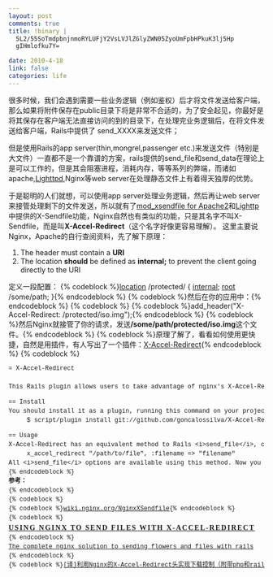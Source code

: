 ```yaml
--- 
layout: post
comments: true
title: !binary |
  5L2/55SoTmdpbnjnmoRYLUFjY2VsLVJlZGlyZWN05ZyoUmFpbHPkuK3lj5Hp
  gIHmlofku7Y=

date: 2010-4-18
link: false
categories: life
---
```

很多时候，我们会遇到需要一些业务逻辑（例如鉴权）后才将文件发送给客户端，那么如果将附件保存在public目录下将是非常不合适的，为了安全起见，你最好是将其保存在客户端无法直接访问的到的目录下，在处理完业务逻辑后，在将文件发送给客户端，Rails中提供了 send_XXXX来发送文件；

但是使用Rails的app server(thin,mongrel,passenger etc.)来发送文件（特别是大文件）一直都不是一个靠谱的方案，rails提供的send_file和send_data在理论上是可以工作的，但是其会阻塞进程，消耗内存，等等系列的弊端，而诸如apache,<a title="http://www.lighttpd.net" rel="nofollow" href="http://www.lighttpd.net">Lighttpd</a>,Nginx等web server在处理静态文件上有着得天独厚的优势。

于是聪明的人们就想，可以使用app server处理业务逻辑，然后再让web server来接管处理剩下的文件发送，所以就有了<a title="http://celebnamer.celebworld.ws/stuff/mod_xsendfile/" rel="nofollow" href="http://celebnamer.celebworld.ws/stuff/mod_xsendfile/">mod_xsendfile for Apache2</a>和<a title="http://www.lighttpd.net" rel="nofollow" href="http://www.lighttpd.net">Lighttp</a>中提供的X-Sendfile功能，Nginx自然也有类似的功能，只是其名字不叫X-Sendfile，而是叫<strong>X-Accel-Redirect</strong>（这个名字好像更容易理解）。  这里主要说Nginx，Apache的自行查阅资料，先了解下原理：
<ol>
	<li>The header must contain a <strong>URI</strong></li>
	<li>The location <strong>should</strong> be defined as <strong>internal;</strong> to prevent the client going directly to the URI</li>
</ol>
定义一段配置：
{% codeblock %}<a href="/NginxHttpCoreModule#location">location</a> /protected/ {
  <a href="/NginxHttpCoreModule#internal">internal</a>;
  <a href="/NginxHttpCoreModule#root">root</a>   /some/path;
}{% endcodeblock %}
{% codeblock %}然后在你的应用中：{% endcodeblock %}
{% codeblock %}
{% codeblock %}add_header("X-Accel-Redirect: /protected/iso.img");{% endcodeblock %}
{% codeblock %}然后Nginx就接管了你的请求，发送<strong>/some/path/protected/iso.img</strong>这个文件。{% endcodeblock %}
{% codeblock %}原理了解了，看看如何使用更快捷，自然是用插件，有人写出了一个插件：<a href="http://github.com/goncalossilva/X-Accel-Redirect">X-Accel-Redirect</a>{% endcodeblock %}
{% codeblock %}
<pre style="font: normal normal normal 12px/18px Consolas, Monaco, 'Courier New', Courier, monospace;">
<div id="_mcePaste">= X-Accel-Redirect</div>
This Rails plugin allows users to take advantage of nginx's X-Accel-Redirect header, similar to X-Send-File.{% endcodeblock %}
<pre style="font: normal normal normal 12px/18px Consolas, Monaco, 'Courier New', Courier, monospace;">== Install
You should install it as a plugin, running this command on your projects root directory:
     $ script/plugin install git://github.com/goncalossilva/X-Accel-Redirect.git{% endcodeblock %}
<pre style="font: normal normal normal 12px/18px Consolas, Monaco, 'Courier New', Courier, monospace;">== Usage
X-Accel-Redirect has an equivalent method to Rails &lt;i&gt;send_file&lt;/i&gt;, called &lt;b&gt;x_accel_redirect&lt;/b&gt;. Using is as easy as:
     x_accel_redirect "/path/to/file", :filename =&gt; "filename"
All &lt;i&gt;send_file&lt;/i&gt; options are available using this method. Now you can even let your old &lt;b&gt;:x_sendfile&lt;/b&gt; option since the plugin will discard it.{% endcodeblock %}
<div></div>{% endcodeblock %}
<div id="_mcePaste"><strong>参考：</strong></div>{% endcodeblock %}
{% codeblock %}
{% codeblock %}<a href="http://wiki.nginx.org/NginxXSendfile">wiki.nginx.org/NginxXSendfile</a>{% endcodeblock %}
{% codeblock %}<span style="font-family: Georgia, Times, 'Times New Roman', serif; line-height: 21px; white-space: normal; color: #21211e; font-size: 13px;">
<h1 class="entry-title" style="outline-width: 0px; outline-style: initial; outline-color: initial; font-size: 14px; vertical-align: baseline; background-image: initial; background-attachment: initial; background-origin: initial; background-clip: initial; background-color: transparent; font-weight: bold; clear: both; text-transform: uppercase; letter-spacing: 2px; background-position: initial initial; background-repeat: initial initial; padding: 0px; margin: 0px; border: 0px initial initial;"><a href="http://www.motionstandingstill.com/using-nginx-to-send-files-with-x-accel-redirect/2008-09-03/">USING NGINX TO SEND FILES WITH X-ACCEL-REDIRECT</a></h1>
</span>{% endcodeblock %}
<a href="http://spongetech.wordpress.com/2007/11/13/the-complete-nginx-solution-to-sending-flowers-and-files-with-rails/">The complete nginx solution to sending flowers and files with rails</a><span style="font-family: Georgia, 'Times New Roman', 'Bitstream Charter', Times, serif; font-size: small;"><span style="line-height: 19px; white-space: normal;"> </span></span>{% endcodeblock %}
{% codeblock %}<a href="http://bianbian.org/technology/linux/154.html">[译]利用Nginx的X-Accel-Redirect头实现下载控制（附带php和rails实例）</a>{% endcodeblock %}

